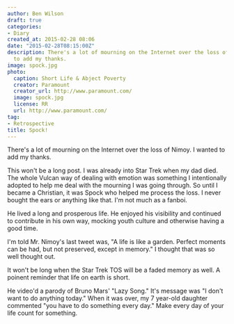 ```yaml
---
author: Ben Wilson
draft: true
categories:
- Diary
created_at: 2015-02-28 08:06
date: "2015-02-28T08:15:00Z"
description: There's a lot of mourning on the Internet over the loss of Nimoy. I wanted
  to add my thanks.
image: spock.jpg
photo:
  caption: Short Life & Abject Poverty
  creator: Paramount
  creator_url: http://www.paramount.com/
  image: spock.jpg
  license: RR
  url: http://www.paramount.com/
tag:
- Retrospective
title: Spock!
---
```

<!--Lead Paragraph-->

There's a lot of mourning on the Internet over the loss of Nimoy. I wanted to add my thanks.

<!--more-->

This won't be a long post. I was already into Star Trek when my dad died. The whole Vulcan way of dealing with emotion was something I intentionally adopted to help me deal with the mourning I was going through. So until I became a Christian, it was Spock who helped me process the loss. I never bought the ears or anything like that. I'm not much as a fanboi.

He lived a long and prosperous life. He enjoyed his visibility and continued to contribute in his own way, mocking youth culture and otherwise having a good time.

I'm told Mr. Nimoy's last tweet was, "A life is like a garden. Perfect moments can be had, but not preserved, except in memory." I thought that was so well thought out.

It won't be long when the Star Trek TOS will be a faded memory as well. A poinent reminder that life on earth is short.

He video'd a parody of Bruno Mars' "Lazy Song." It's message was "I don't want to do anything today." When it was over, my 7 year-old daughter commented "you have to do something every day." Make every day of your life count for something.
